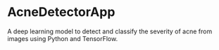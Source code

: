 # AcneDetectorApp
A deep learning model to detect and classify the severity of acne from images using Python and TensorFlow.
